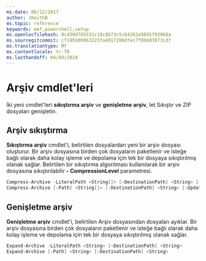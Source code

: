 ```yaml
---
ms.date: 06/12/2017
author: JKeithB
ms.topic: reference
keywords: wmf,powershell,setup
ms.openlocfilehash: 0c450d765531c18c0b73c5c64262e9895f92068a
ms.sourcegitcommit: cf195b090b3223fa4917206dfec7f0b603873cdf
ms.translationtype: MT
ms.contentlocale: tr-TR
ms.lasthandoff: 04/09/2018
---
```

# <a name="archive-cmdlets"></a>Arşiv cmdlet'leri

İki yeni cmdlet'leri **sıkıştırma arşiv** ve **genişletme arşiv**, let Sıkıştır ve ZIP dosyaları genişletin.

## <a name="compress-archive"></a>Arşiv sıkıştırma
**Sıkıştırma arşiv** cmdlet'i, belirtilen dosyalardan yeni bir arşiv dosyası oluşturur. Bir arşiv dosyasına birden çok dosyaların paketlenir ve isteğe bağlı olarak daha kolay işleme ve depolama için tek bir dosyaya sıkıştırılmış olanak sağlar. Belirtilen bir sıkıştırma algoritması kullanılarak bir arşiv dosyasına sıkıştırılabilir **- CompressionLevel** parametresi.
```powershell
Compress-Archive -LiteralPath <String[]> [-DestinationPath] <String> [-Update] [-CompressionLevel <Microsoft.PowerShell.Commands.CompressionLevel>]
Compress-Archive [-Path] <String[]> [-DestinationPath] <String> [-Update] [-CompressionLevel <Microsoft.PowerShell.Commands.CompressionLevel>]
```

## <a name="expand-archive"></a>Genişletme arşiv
**Genişletme arşiv** cmdlet'i, belirtilen Arşiv dosyasından dosyaları ayıklar. Bir arşiv dosyasına birden çok dosyaların paketlenir ve isteğe bağlı olarak daha kolay işleme ve depolama için tek bir dosyaya sıkıştırılmış olanak sağlar.
```powershell
Expand-Archive -LiteralPath <String> [-DestinationPath] <String>
Expand-Archive [-Path] <String> [-DestinationPath] <String>
```